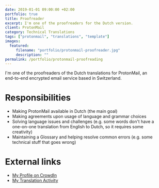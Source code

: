 ```yaml
---
date: 2019-01-01 09:00:00 +02:00
portfolio: true
title: Proofreader
excerpt: I'm one of the proofreaders for the Dutch version.
client: ProtonMail
category: Technical Translations
tags: ["protonmail", "translations", "template"]
images:
  featured:
     filename: "portfolio/protonmail-proofreader.jpg"
     description: ""
permalink: /portfolio/protonmail-proofreading
---
```


I'm one of the proofreaders of the Dutch translations for ProtonMail, an end-to-end encrypted email service based in Switzerland.

# Responsibilities

- Making ProtonMail available in Dutch (the main goal)
- Making agreements upon usage of language and grammar choices
- Solving language issues and challenges (e.g. some words don't have a one-on-one translation from English to Dutch, so it requires some creativity)
- Maintaining a Glossary and helping resolve common errors (e.g. some technical stuff that goes wrong)

# External links

- [My Profile on CrowdIn](https://crowdin.com/profile/ricardo9375712)
- [My Translation Activity](https://crowdin.com/profile/ricardo9375712/activity)